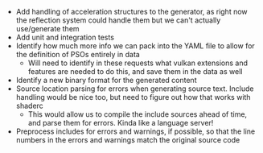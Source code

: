 - Add handling of acceleration structures to the generator, as right now the reflection system could handle them but we can't actually use/generate them 
- Add unit and integration tests
- Identify how much more info we can pack into the YAML file to allow for the definition of PSOs entirely in data
    - Will need to identify in these requests what vulkan extensions and features are needed to do this, and save them in the data as well
- Identify a new binary format for the generated content
- Source location parsing for errors when generating source text. Include handling would be nice too, but need to figure out how that works with shaderc
    - This would allow us to compile the include sources ahead of time, and parse them for errors. Kinda like a language server!
- Preprocess includes for errors and warnings, if possible, so that the line numbers in the errors and warnings match the original source code